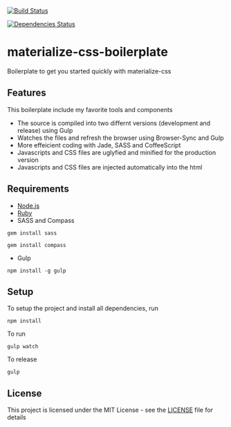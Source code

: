 [![Build Status](https://travis-ci.org/faalsh/materialize-css-boilerplate.svg?branch=master)](https://travis-ci.org/faalsh/materialize-css-boilerplate)

[![Dependencies Status](https://david-dm.org/faalsh/materialize-css-boilerplate.svg)](https://david-dm.org/faalsh/materialize-css-boilerplate.svg
)

# materialize-css-boilerplate
Boilerplate to get you started quickly with materialize-css

## Features

This boilerplate include my favorite tools and components

* The source is compiled into two differnt versions (development and release) using Gulp
* Watches the files and refresh the browser using Browser-Sync and Gulp
* More effeicient coding with Jade, SASS and CoffeeScript
* Javascripts and CSS files are uglyfied and minified for the production version
* Javascripts and CSS files are injected automatically into the html

## Requirements

* [Node.js](https://nodejs.org/)
* [Ruby](https://www.ruby-lang.org/en/documentation/installation/)
* SASS and Compass
```
gem install sass
```
```
gem install compass
```

* Gulp
```
npm install -g gulp
```

## Setup

To setup the project and install all dependencies, run 

```
npm install 
```

To run 

```
gulp watch
```

To release 

```
gulp
```

## License

This project is licensed under the MIT License - see the [LICENSE](LICENSE) file for details
